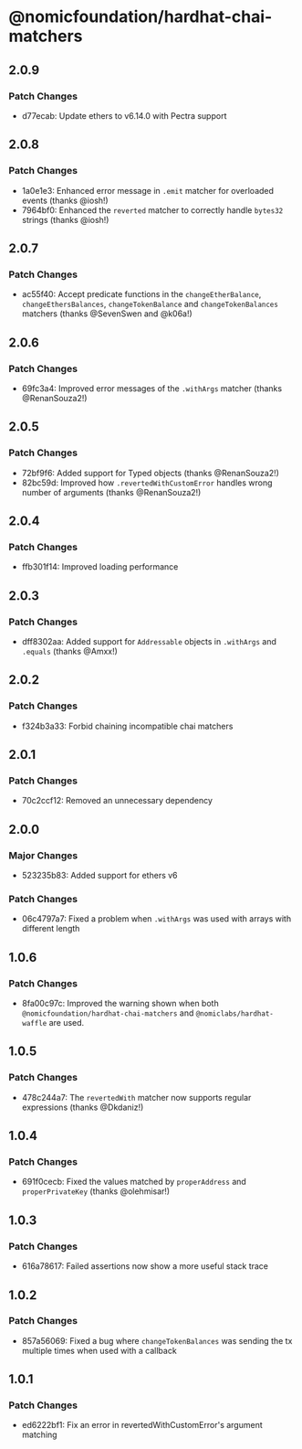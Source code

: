 # @nomicfoundation/hardhat-chai-matchers

## 2.0.9

### Patch Changes

- d77ecab: Update ethers to v6.14.0 with Pectra support

## 2.0.8

### Patch Changes

- 1a0e1e3: Enhanced error message in `.emit` matcher for overloaded events (thanks @iosh!)
- 7964bf0: Enhanced the `reverted` matcher to correctly handle `bytes32` strings (thanks @iosh!)

## 2.0.7

### Patch Changes

- ac55f40: Accept predicate functions in the `changeEtherBalance`, `changeEthersBalances`, `changeTokenBalance` and `changeTokenBalances` matchers (thanks @SevenSwen and @k06a!)

## 2.0.6

### Patch Changes

- 69fc3a4: Improved error messages of the `.withArgs` matcher (thanks @RenanSouza2!)

## 2.0.5

### Patch Changes

- 72bf9f6: Added support for Typed objects (thanks @RenanSouza2!)
- 82bc59d: Improved how `.revertedWithCustomError` handles wrong number of arguments (thanks @RenanSouza2!)

## 2.0.4

### Patch Changes

- ffb301f14: Improved loading performance

## 2.0.3

### Patch Changes

- dff8302aa: Added support for `Addressable` objects in `.withArgs` and `.equals` (thanks @Amxx!)

## 2.0.2

### Patch Changes

- f324b3a33: Forbid chaining incompatible chai matchers

## 2.0.1

### Patch Changes

- 70c2ccf12: Removed an unnecessary dependency

## 2.0.0

### Major Changes

- 523235b83: Added support for ethers v6

### Patch Changes

- 06c4797a7: Fixed a problem when `.withArgs` was used with arrays with different length

## 1.0.6

### Patch Changes

- 8fa00c97c: Improved the warning shown when both `@nomicfoundation/hardhat-chai-matchers` and `@nomiclabs/hardhat-waffle` are used.

## 1.0.5

### Patch Changes

- 478c244a7: The `revertedWith` matcher now supports regular expressions (thanks @Dkdaniz!)

## 1.0.4

### Patch Changes

- 691f0cecb: Fixed the values matched by `properAddress` and `properPrivateKey` (thanks @olehmisar!)

## 1.0.3

### Patch Changes

- 616a78617: Failed assertions now show a more useful stack trace

## 1.0.2

### Patch Changes

- 857a56069: Fixed a bug where `changeTokenBalances` was sending the tx multiple times when used with a callback

## 1.0.1

### Patch Changes

- ed6222bf1: Fix an error in revertedWithCustomError's argument matching
